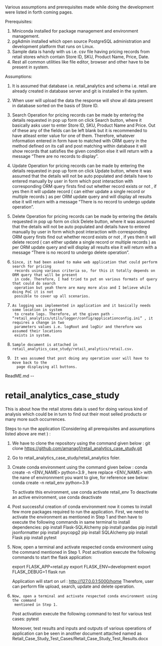 Various assumptions and prerequisites made while doing the development were listed in forth coming pages.


Prerequisites:

1.   Miniconda installed for package management and environment management.
2.   pgAdmin installed which open source PostgreSQL administration and development platform
       that runs on Linux.
3.   Sample data is handy with us i.e. csv file having pricing records from retail stores which
       contain Store ID, SKU, Product Name, Price, Date.
4.   Rest all common utilities like file editor, browser and other have to be present in system.




Assumptions:

1.    It is assumed that database i.e. retail_analytics and schema i.e. retail are already created
        in database server and git is installed in the system.

2.    When user will upload the data the response will show all data present in database sorted on
       the basis of Store ID.




3.    Search Operation for pricing records can be made by entering the details requested in pop up
       form on click Search button, where it basically asks user to enter Store ID, SKU, Product Name
       and Price. Out of these any of the fields can be left blank but it is recommended to have
       atleast enter value for one of them.
       Therefore, whatever information entered in form have to matched with ORM query in the
       method defined on its call and post matching within database it will show records that
       satisfies the given condition else it will return with a message “There are no records to
       display”.

4.    Update Operation for pricing records can be made by entering the details requested in pop
       up form on click Update button, where it was assumed that the details will not be auto
       populated and details have to entered manually by user in form which post interaction with
       corresponding ORM query  firsts find out whether record exists or not , if yes then it will
       update record ( can either update a single record or multiple records ) as per ORM update
       query and will display all results else it will return with a  message “There is no record to
       undergo update operation”.

5.    Delete Operation for pricing records can be made by entering the details requested in pop
       up form on click Delete button, where it was assumed that the details will not be auto
       populated and details have to entered manually by user in form which post interaction with
       corresponding ORM query  firsts find out whether record exists or not , if yes then it will
       delete record ( can either update a single record or multiple records ) as per ORM update
       query and will display all results else it will return with a  message “There is no record to
       undergo delete operation”.

6.     Since, it had been asked to make web application that could perform search for pricing
        records using various criteria so, for this it totally depends on ORM query that will be present
        in code. Therefore, I had tried to put on various formats of query that could do search
        operation but yeah there are many more also and I believe while doing PoC it is not
        possible to cover up all scenarios.

7.     As logging was implemented in application and it basically needs some location in system
        to create logs. Therefore, at the given path -
       “retail_analytics/utils/logger/config/applicationconfig.ini” , it requires a change in two
        parameters values i.e. logRoot and logDir and therefore was assumed their locations
        exists in system.

8.     Sample document is attached in retail_analytics_case_study/retail_analytics/retail.csv.

9.      It was assumed that post doing any operation user will have to move back to the
         page displaying all buttons.


ReadME.md --

# retail_analytics_case_study
This is about how the retail stores data is used for doing various kind of analysis which could be in turn to find out their most selled products or many more such occurrences.





Steps to run the application (Considering all prerequisites and assumptions listed above are met ) :

1.   We have to clone the repository using the command given below : 
        git clone https://github.com/amanag1/retail_analytics_case_study.git

2.   Go to retail_analytics_case_study/retail_analytics foler.

3.  Create conda environment using the command given below :
    conda create -n <ENV_NAME> python=3.9 , here replace <ENV_NAME>  with the nane of environnment you want to give, for reference see below:
      conda create -n retail_env python=3.9

	   To activate this environment, use
	      conda activate retail_env
	   To deactivate an active environment, use
	      conda deactivate

4.  Post successful creation of conda environment now it comes to install few more packages required to run the application.
    First, we need to activate the environment as mentioned in Step 1 and then have to execute the following commands in same terminal to install
    dependencies:
      pip install Flask-SQLAlchemy
      pip install pandas
      pip install jsonformatter
      pip install psycopg2
      pip install SQLAlchemy
      pip install Flask
      pip install pytest


5.  Now, open a terminal and activate respected conda environment using the command mentioned in Step 1.
    Post activation execute the following commands to start the flask application:

	export FLASK_APP=retail.py
	export FLASK_ENV=development
               export FLASK_DEBUG=1
	flask run

     Application will start on url : http://127.0.0.1:5000/home
     Therefore, user can perform file upload, search, update and delete operation.


6.     Now, open a terminal and activate respected conda environment using the command
        mentioned in Step 1.



    Post activation execute the following command to test for various test cases:
     pytest

      Moreover, test results and inputs and outputs of various operations of application can
      be seen in another document attached named as
      Retail_Case_Study_Test_Cases/Retail_Case_Study_Test_Results.docx

